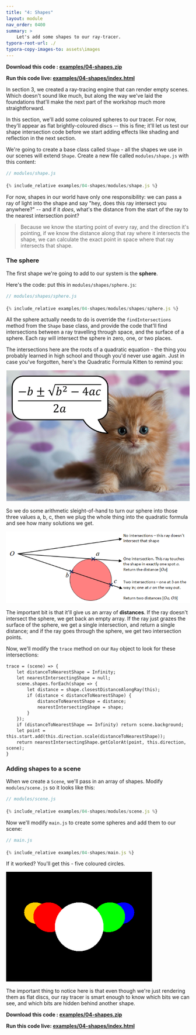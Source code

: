 ```yaml
---
title: "4: Shapes"
layout: module
nav_order: 0400
summary: >
    Let's add some shapes to our ray-tracer.
typora-root-url: ./
typora-copy-images-to: assets\images
---
```


**Download this code : [examples/04-shapes.zip](examples/04-shapes.zip)**

**Run this code live: [examples/04-shapes/index.html](examples/04-shapes/index.html)**

In section 3, we created a ray-tracing engine that can render empty scenes. Which doesn't sound like much, but along the way we've laid the foundations that'll make the next part of the workshop much more straightforward.

In this section, we'll add some coloured spheres to our tracer. For now, they'll appear as flat brightly-coloured discs -- this is fine; it'll let us test our shape intersection code before we start adding effects like shading and reflection in the next section.

We're going to create a base class called `Shape` - all the shapes we use in our scenes will extend `Shape`. Create a new file called `modules/shape.js` with this content:

```javascript
// modules/shape.js

{% include_relative examples/04-shapes/modules/shape.js %}
```

For now, shapes in our world have only one responsibility: we can pass a ray of light into the shape and say "hey, does this ray intersect you anywhere?" -- and if it *does*, what's the distance from the start of the ray to the nearest intersection point?

> Because we know the starting point of every ray, and the direction it's pointing, if we know the distance along that ray where it intersects the shape, we can calculate the exact point in space where that ray intersects that shape.

### The sphere

The first shape we're going to add to our system is the **sphere**.

Here's the code: put this in `modules/shapes/sphere.js`:

```javascript
// modules/shapes/sphere.js

{% include_relative examples/04-shapes/modules/shapes/sphere.js %}
```

All the sphere actually needs to do is override the `findIntersections` method from the `Shape` base class, and provide the code that'll find intersections between a ray travelling through space, and the surface of a sphere. Each ray will intersect the sphere in zero, one, or two places.

The intersections here are the roots of a quadratic equation - the thing you probably learned in high school and though you'd never use again. Just in case you've forgotten, here's the Quadratic Formula Kitten to remind you:

![image-20220319164818563](assets/images/image-20220319164818563.png)

So we do some arithmetic sleight-of-hand to turn our sphere into those three values a, b, c, then we plug the whole thing into the quadratic formula and see how many solutions we get.



![image-20220319161740559](assets/images/image-20220319161740559.png)

The important bit is that it'll give us an array of **distances**. If the ray doesn't intersect the sphere, we get back an empty array. If the ray just grazes the surface of the sphere, we get a single intersection, and return a single distance; and if the ray goes through the sphere, we get two intersection points.

Now, we'll modify the `trace` method on our `Ray` object to look for these intersections:

```
trace = (scene) => {  
    let distanceToNearestShape = Infinity;
    let nearestIntersectingShape = null;
    scene.shapes.forEach(shape => {
        let distance = shape.closestDistanceAlongRay(this);
        if (distance < distanceToNearestShape) {
            distanceToNearestShape = distance;
            nearestIntersectingShape = shape;
        }
    });
    if (distanceToNearestShape == Infinity) return scene.background;
    let point = this.start.add(this.direction.scale(distanceToNearestShape));
    return nearestIntersectingShape.getColorAt(point, this.direction, scene);
}
```

### Adding shapes to a scene

When we create a `Scene`, we'll pass in an array of shapes. Modify `modules/scene.js` so it looks like this:

```javascript
// modules/scene.js

{% include_relative examples/04-shapes/modules/scene.js %}
```

Now we'll modify `main.js` to create some spheres and add them to our scene:

```javascript
// main.js

{% include_relative examples/04-shapes/main.js %}
```

If it worked? You'll get this - five coloured circles.

![image-20220319234731133](assets/images/image-20220319234731133.png)

The important thing to notice here is that even though we're just rendering them as flat discs, our ray tracer is smart enough to know which bits we can see, and which bits are hidden behind another shape.

**Download this code : [examples/04-shapes.zip](examples/04-shapes.zip)**

**Run this code live: [examples/04-shapes/index.html](examples/04-shapes/index.html)**

